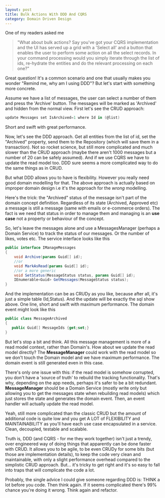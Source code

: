 ```yaml
---
layout: post
title: Bulk Actions With DDD And CQRS
category: Domain Driven Design
---
```


One of my readers asked me

 
> "What about bulk actions? Say you've got your CQRS implementation and the UI has served up a grid with a 'Select all' and a button that enables the user to perform some action on all the select records. In your command processing would you simply iterate through the list of ids, re-hydrate the entities and do the relevant processing on each one?"
> 
>  
 Great question! It's a common scenario and one that usually makes you wonder "Remind me, why am I using DDD"? But let's start with something more concrete.

 Assume we have a list of messages, the user can select a number of them and press the 'Archive' button. The messages will be marked as 'Archived' and hidden from the normal view. First let's see the CRUD approach:

  
```csharp
update Messages set IsArchived=1 where Id in (@list)
```
  Short and swift with great performance.

 Now, let's see the DDD approach. Get all entities from the list of id, set the "Archived" property, send them to the Repository (which will save them in a transaction). Not so rocket science, but still more complicated and much slower than the CRUD approach (maybe there aren't 1000 messages but a number of 20 can be safely assumed). And if we use CQRS we have to update the read model too. DDD sure seems a more complicated way to do the same things as in CRUD.

 But what DDD allows you to have is flexibility. However you really need good domain modelling for that. The above approach is actually based on improper domain design i.e it's the approach for the _wrong_ modelling.

 Here's the trick: the "Archived" status of the message isn't part of the domain concept definition. Regardless of its state (Archived, Approved etc) a message is still a message (same with emails or e-commerce orders). The fact is we need that status in order to manage them and managing is an **use case** not a property or behaviour of the concept.

 So, let's leave the messages alone and use a MessagesManager (perhaps a Domain Service) to track the status of our messages. Or the number of likes, votes etc. The service interface looks like this

  
```csharp
public interface IManageMessages
{
    void Archive(params Guid[] id);
    //or
    void MarkAsRead(params Guid[] id);
    //or a more generic
    void SetStatus(MessageStatus status, params Guid[] id);
    IEnumerable<Guid> GetMessages(MessageStatus status);
}
```
  And the implementation can be as CRUDy as you like, because after all, it's just a simple table (Id,Status). And the update will be exactly the sql show above. One line, short and swift with maximum performance. The domain event might look like this

  
```csharp
public class MessageArchived
{
   public Guid[] MessageIds {get;set;}
}
```
  But let's stop a bit and think. All this message management is more of a read model context, rather than Domain's. How about we update the read model directly? The **MessageManager** could work with the read model so we don't touch the Domain model and we have maximum performance. The domain event is still generated even in this case.

 There's only one issue with this: if the read model is somehow corrupted, you don't have a 'source of truth' to rebuild the tracking functionality. That's why, depending on the app needs, perhaps it's safer to be a bit redundant. **MessageManager** should be a Domain Service (mostly write only but allowing you to get the messages state when rebuilding read models) which just stores the state and generates the domain event. Then, an event handler will actually update the read model.

 Yeah, still more complicated than the classic CRUD but the amount of additional code is quite low and you get A LOT of FLEXIBILITY and MAINTAINABILITY as you'll have each use case encapsulated in a service. Clean, decoupled, testable and scalable.

 Truth is, DDD (and CQRS - for me they work together) isn't just a trendy, over engineered way of doing things that apparently can be done faster with CRUD. It allows you to be agile, to be even CRUDy for some bits (but those are implementation details), to keep the code very clean and maintainable, with only a slight performance overhead compared to the simplistic CRUD approach. But... it's tricky to get right and it's so easy to fall into traps that will complicate the code a lot.

 Probably, the single advice I could give someone regarding DDD is: THINK a lot before you code. Then think again. If it seems complicated there's 99% chance you're doing it wrong. Think again and refactor.


